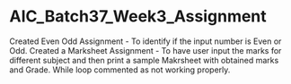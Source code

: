 # AIC_Batch37_Week3_Assignment
Created Even Odd Assignment - To identify if the input number is Even or Odd.
Created a Marksheet Assignment - To have user input the marks for different subject and then print a sample Makrsheet with obtained marks and Grade.
While loop commented as not working properly.
